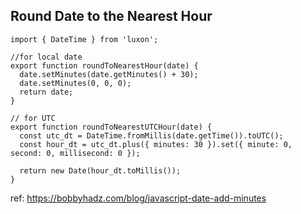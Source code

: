 
## Round Date to the Nearest Hour

``````
import { DateTime } from 'luxon';

//for local date 
export function roundToNearestHour(date) {
  date.setMinutes(date.getMinutes() + 30);
  date.setMinutes(0, 0, 0);
  return date;
}

// for UTC 
export function roundToNearestUTCHour(date) {
  const utc_dt = DateTime.fromMillis(date.getTime()).toUTC();
  const hour_dt = utc_dt.plus({ minutes: 30 }).set({ minute: 0, second: 0, millisecond: 0 });

  return new Date(hour_dt.toMillis());
}

``````

ref: https://bobbyhadz.com/blog/javascript-date-add-minutes

